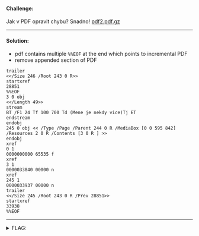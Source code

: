 #### Challenge:

Jak v PDF opravit chybu? Snadno! [pdf2.pdf.gz](./pdf2.pdf.gz ":ignore")

---

#### Solution:

- pdf contains multiple `%%EOF` at the end which points to incremental PDF
- remove appended section of PDF

```console
trailer
<</Size 246 /Root 243 0 R>>
startxref
28851
%%EOF
3 0 obj
<</Length 49>>
stream
BT /F1 24 Tf 100 700 Td (Mene je nekdy vice)Tj ET
endstream
endobj
245 0 obj << /Type /Page /Parent 244 0 R /MediaBox [0 0 595 842] /Resources 2 0 R /Contents [3 0 R ] >>
endobj
xref
0 1
0000000000 65535 f
xref
3 1
0000033840 00000 n
xref
245 1
0000033937 00000 n
trailer
<</Size 245 /Root 243 0 R /Prev 28851>>
startxref
33938
%%EOF
```

---

<details><summary>FLAG:</summary>

```
flag{Alonzo_Church-6297}
```

</details>
